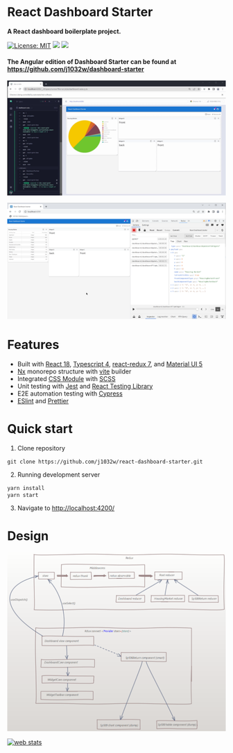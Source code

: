 # React Dashboard Starter
**A React dashboard boilerplate project.**

[![License: MIT](https://img.shields.io/badge/License-MIT-yellow.svg)](https://opensource.org/licenses/MIT)
<a href="https://github.com/j1032w/react-dashboard-starter" target="_blank"><img src="https://visitor-badge.laobi.icu/badge?page_id=j1032w/react-dashboard-starter"></a>
[![](https://www.paypalobjects.com/en_US/i/btn/btn_donate_SM.gif)](https://www.paypal.com/donate/?hosted_button_id=29ZE3URD5V9Q8)

#### The Angular edition of Dashboard Starter can be found at https://github.com/j1032w/dashboard-starter




![Demo](documentations/react-das-cypress.gif)


![](documentations/redux-chrome.png)

# Features

- Built with [React 18](https://react.dev/), [Typescript 4](https://www.typescriptlang.org/), [react-redux 7](https://react-redux.js.org/), and [Material UI 5](https://mui.com/)
- [Nx](https://nx.dev/) monorepo structure with [vite](https://vitejs.dev/) builder  
- Integrated [CSS Module](https://github.com/css-modules/css-modules) with [SCSS](https://sass-lang.com/documentation/syntax) 
- Unit testing with [Jest](https://jestjs.io/) and [React Testing Library ](https://testing-library.com/docs/react-testing-library/intro/) 
- E2E automation testing with [Cypress](https://www.cypress.io/)
- [ESlint](https://eslint.org/) and [Prettier](https://prettier.io/)




# Quick start
1. Clone repository
```
git clone https://github.com/j1032w/react-dashboard-starter.git
```
2. Running development server
```
yarn install
yarn start
```
3. Navigate to [http://localhost:4200/](http://localhost:4200/)


# Design

![Demo](documentations/design.png)


<a title="web stats" href="https://statcounter.com/" target="_blank"><img class="statcounter" src="https://c.statcounter.com/12895561/0/d6769449/1/" alt="web stats" referrerPolicy="no-referrer-when-downgrade"></a>
